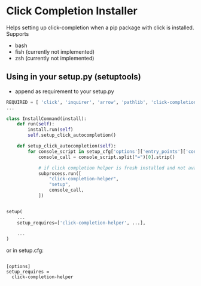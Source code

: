 # Click Completion Installer

Helps setting up click-completion when a pip package with click is installed.
Supports

* bash
* fish (currently not implemented)
* zsh (currently not implemented)


## Using in your setup.py (setuptools)

* append as requirement to your setup.py

```python
REQUIRED = [ 'click', 'inquirer', 'arrow', 'pathlib', 'click-completion-helper', 'click-default-group' ]
...

class InstallCommand(install):
    def run(self):
        install.run(self)
        self.setup_click_autocompletion()

    def setup_click_autocompletion(self):
        for console_script in setup_cfg['options']['entry_points']['console_scripts']:
            console_call = console_script.split("=")[0].strip()

            # if click completion helper is fresh installed and not available now
            subprocess.run([
                "click-completion-helper",
                "setup",
                console_call,
            ])


setup(
    ...
    setup_requires=['click-completion-helper', ...],

    ...
)

```

or in setup.cfg:

```

[options]
setup_requires =
  click-completion-helper
```